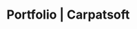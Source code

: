 ---
layout: logo-portfolio
title: Portfolio | Carpatsoft
description: Web software outsourcing in Cluj Napoca Romania
keywords: websites, low price websites 
sliderimg: /img/slides/slider-code.jpg
permalink: portfolio/logo-design/index.html
---